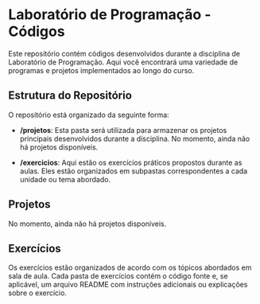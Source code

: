 # Laboratório de Programação - Códigos

Este repositório contém códigos desenvolvidos durante a disciplina de Laboratório de Programação. Aqui você encontrará uma variedade de programas e projetos implementados ao longo do curso.

## Estrutura do Repositório

O repositório está organizado da seguinte forma:

- **/projetos**: Esta pasta será utilizada para armazenar os projetos principais desenvolvidos durante a disciplina. No momento, ainda não há projetos disponíveis.

- **/exercicios**: Aqui estão os exercícios práticos propostos durante as aulas. Eles estão organizados em subpastas correspondentes a cada unidade ou tema abordado.

## Projetos
No momento, ainda não há projetos disponíveis.

## Exercícios
Os exercícios estão organizados de acordo com os tópicos abordados em sala de aula. Cada pasta de exercícios contém o código fonte e, se aplicável, um arquivo README com instruções adicionais ou explicações sobre o exercício.
